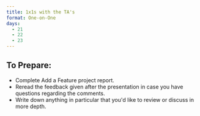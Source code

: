 ```yaml
---
title: 1x1s with the TA's
format: One-on-One
days:
  - 21
  - 22
  - 23
---
```


To Prepare:
------------
- Complete Add a Feature project report.
- Reread the feedback given after the presentation in case you have questions regarding the comments.
- Write down anything in particular that you'd like to review or discuss in more depth.
